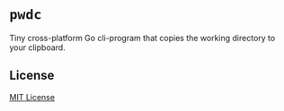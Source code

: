 # `pwdc`
Tiny cross-platform Go cli-program that copies the working directory to your clipboard.

## License
[MIT License](LICENSE)
